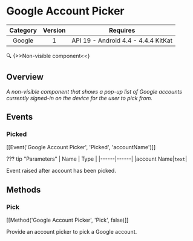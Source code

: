 # Google Account Picker

| Category | Version | Requires |
|:--------:|:-------:|:--------:|
|Google|1|API 19 - Android 4.4 - 4.4.4 KitKat|

:mag: {>>Non-visible component<<}

## Overview

_A non-visible component that shows a pop-up list of Google accounts currently signed-in on the device for the user to pick from._

## Events

### Picked

[[Event('Google Account Picker', 'Picked', 'accountName')]]

??? tip "Parameters"
    | Name | Type |
    |------|------|
    |account Name|`text`|


Event raised after account has been picked.

## Methods

### Pick

[[Method('Google Account Picker', 'Pick', false)]]

Provide an account picker to pick a Google account.